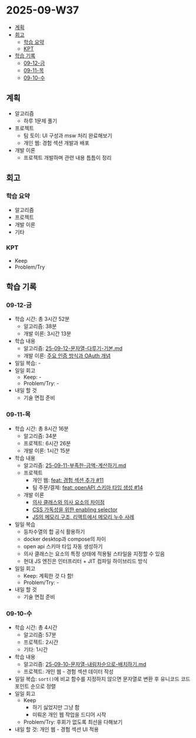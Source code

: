 # 2025-09-W37 <!-- omit from toc -->

- [계획](#계획)
- [회고](#회고)
  - [학습 요약](#학습-요약)
  - [KPT](#kpt)
- [학습 기록](#학습-기록)
  - [09-12-금](#09-12-금)
  - [09-11-목](#09-11-목)
  - [09-10-수](#09-10-수)

## 계획

- 알고리즘
  - 하루 1문제 풀기
- 프로젝트
  - 팀 토이: UI 구성과 msw 처리 완료해보기
  - 개인 웹: 경험 섹션 개발과 배포
- 개발 이론
  - 프로젝트 개발하며 관련 내용 틈틈이 정리

## 회고

### 학습 요약

- 알고리즘
- 프로젝트
- 개발 이론
- 기타

### KPT

- Keep
- Problem/Try

## 학습 기록

### 09-12-금

- 학습 시간: 총 3시간 52분
  - 알고리즘: 38분
  - 개발 이론: 3시간 13분
- 학습 내용
  - 알고리즘: [25-09-12-문자열-다루기-기본.md](/algorithm/programmers/25-09-12-문자열-다루기-기본.md)
  - 개발 이론: [주요 인증 방식과 OAuth 개념](/browser/auth.md)
- 일일 복습: -
- 일일 회고
  - Keep: -
  - Problem/Try: -
- 내일 할 것
  - 기술 면접 준비

### 09-11-목

- 학습 시간: 총 8시간 16분
  - 알고리즘: 34분
  - 프로젝트: 6시간 26분
  - 개발 이론: 1시간 15분
- 학습 내용
  - 알고리즘: [25-09-11-부족한-금액-계산하기.md](/algorithm/programmers/25-09-11-부족한-금액-계산하기.md)
  - 프로젝트
    - 개인 웹: [feat: 경험 섹션 추가 #11](https://github.com/macaronpark/my-web/pull/11)
    - 팀 주문/결제: [feat: openAPI 스키마 타입 생성 #14](https://github.com/realtime-order-payment/realtime-order-payment-frontend/pull/14)
  - 개발 이론
    - [의사 클래스와 의사 요소의 차이점](/style/css-core/pseudo-class.md)
    - [CSS 가독성을 위한 enabling selector](/style/css-core/readability.md)
    - [JS의 메모리 구조, 리액트에서 메모리 누수 사례](/javascript/memory.md)
- 일일 복습
  - 등차수열의 합 공식 활용하기
  - docker desktop과 compose의 차이
  - open api 스키마 타입 자동 생성하기
  - 의사 클래스는 요소의 특정 상태에 적용될 스타일을 지정할 수 있음
  - 현대 JS 엔진은 인터프리터 + JIT 컴파일 하이브리드 방식
- 일일 회고
  - Keep: 계획한 것 다 함!
  - Problem/Try: -
- 내일 할 것
  - 기술 면접 준비

### 09-10-수

- 학습 시간: 총 4시간
  - 알고리즘: 57분
  - 프로젝트: 2시간
  - 기타: 1시간
- 학습 내용
  - 알고리즘: [25-09-10-문자열-내림차순으로-배치하기.md](/algorithm/programmers/25-09-10-문자열-내림차순으로-배치하기.md)
  - 프로젝트: 개인 웹 - 경험 섹션 데이터 작성
- 일일 복습: `sort()`에 비교 함수를 지정하지 않으면 문자열로 변환 후 유니코드 코드 포인트 순으로 정렬
- 일일 회고
  - Keep
    - 하기 싫었지만 그냥 함
    - 미뤄온 개인 웹 작업을 드디어 시작
  - Problem/Try: 후회가 없도록 최선을 다해보기
- 내일 할 것: 개인 웹 - 경험 섹션 UI 적용
